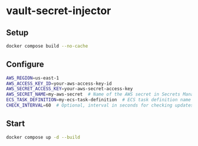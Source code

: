 # vault-secret-injector

## Setup
```bash
docker compose build --no-cache
```
## Configure
```bash
AWS_REGION=us-east-1
AWS_ACCESS_KEY_ID=your-aws-access-key-id
AWS_SECRET_ACCESS_KEY=your-aws-secret-access-key
AWS_SECRET_NAME=my-aws-secret  # Name of the AWS secret in Secrets Manager
ECS_TASK_DEFINITION=my-ecs-task-definition  # ECS task definition name
CHECK_INTERVAL=60  # Optional, interval in seconds for checking updates
```
## Start
```bash
docker compose up -d --build
```